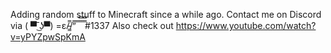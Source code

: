 Adding random stuff to Minecraft since a while ago.
Contact me on Discord via ( ▀ ͜͞ʖ▀) =ε/̵͇̿/’̿’̿ ̿ ̿̿ ̿̿ ̿̿#1337
Also check out https://www.youtube.com/watch?v=yPYZpwSpKmA
